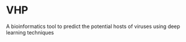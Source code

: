 # VHP
A bioinformatics tool to predict the potential hosts of viruses using deep learning techniques
